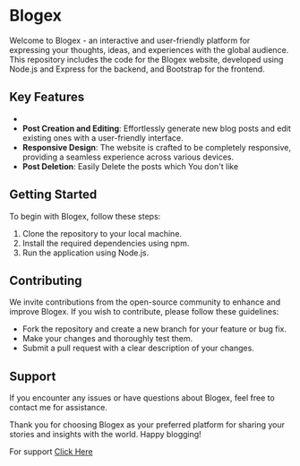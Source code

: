 
# Blogex

Welcome to Blogex - an interactive and user-friendly platform for expressing your thoughts, ideas, and experiences with the global audience. This repository includes the code for the Blogex website, developed using Node.js and Express for the backend, and Bootstrap for the frontend.

## Key Features
-
- **Post Creation and Editing**: Effortlessly generate new blog posts and edit existing ones with a user-friendly interface.
- **Responsive Design**: The website is crafted to be completely responsive, providing a seamless experience across various devices.
- **Post Deletion**: Easily Delete the posts which You don't like

## Getting Started
To begin with Blogex, follow these steps:
1. Clone the repository to your local machine.
2. Install the required dependencies using npm.
3. Run the application using Node.js.

## Contributing
We invite contributions from the open-source community to enhance and improve Blogex. If you wish to contribute, please follow these guidelines:
- Fork the repository and create a new branch for your feature or bug fix.
- Make your changes and thoroughly test them.
- Submit a pull request with a clear description of your changes.

## Support
If you encounter any issues or have questions about Blogex, feel free to contact me for assistance.

Thank you for choosing Blogex as your preferred platform for sharing your stories and insights with the world. Happy blogging!

For support  <a href="https://telegram.me/TargetX_25">Click Here</a>

